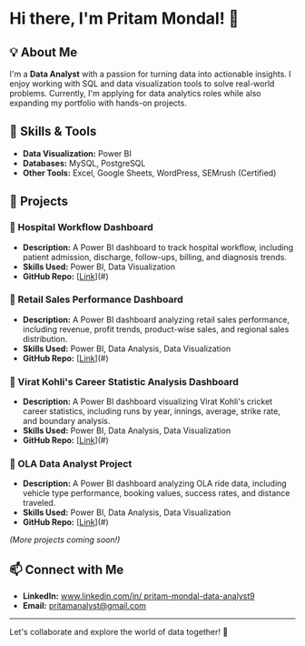 # Hi there, I'm Pritam Mondal! 👋

## 💡 About Me
I'm a **Data Analyst** with a passion for turning data into actionable insights. I enjoy working with SQL and data visualization tools to solve real-world problems. Currently, I'm applying for data analytics roles while also expanding my portfolio with hands-on projects.

## 🚀 Skills & Tools
- **Data Visualization:** Power BI
- **Databases:** MySQL, PostgreSQL
- **Other Tools:** Excel, Google Sheets, WordPress, SEMrush (Certified)

## 📂 Projects
### 🔹 Hospital Workflow Dashboard
- **Description:** A Power BI dashboard to track hospital workflow, including patient admission, discharge, follow-ups, billing, and diagnosis trends.
- **Skills Used:** Power BI, Data Visualization
- **GitHub Repo:** [[Link](https://github.com/Pritam-Mondal9/Healthcare-Project-.git)](#)

### 🔹 Retail Sales Performance Dashboard
- **Description:** A Power BI dashboard analyzing retail sales performance, including revenue, profit trends, product-wise sales, and regional sales distribution.
- **Skills Used:** Power BI, Data Analysis, Data Visualization
- **GitHub Repo:** [[Link](https://github.com/Pritam-Mondal9/Retail-Sales-Dashboard.git)](#)

### 🔹 Virat Kohli's Career Statistic Analysis Dashboard
- **Description:** A Power BI dashboard visualizing Virat Kohli's cricket career statistics, including runs by year, innings, average, strike rate, and boundary analysis.
- **Skills Used:** Power BI, Data Analysis, Data Visualization
- **GitHub Repo:** [[Link](https://github.com/Pritam-Mondal9/Virat-Kohli-Stats-Dashboard-PowerBI.git)](#)

### 🔹 OLA Data Analyst Project
- **Description:** A Power BI dashboard analyzing OLA ride data, including vehicle type performance, booking values, success rates, and distance traveled.
- **Skills Used:** Power BI, Data Analysis, Data Visualization
- **GitHub Repo:** [[Link](https://github.com/Pritam-Mondal9/OLA-Data-Analytics-Project.git)](#)

*(More projects coming soon!)*

## 📫 Connect with Me
- **LinkedIn:** [www.linkedin.com/in/
pritam-mondal-data-analyst9
](#)
- **Email:** pritamanalyst@gmail.com

---
Let's collaborate and explore the world of data together! 🚀
